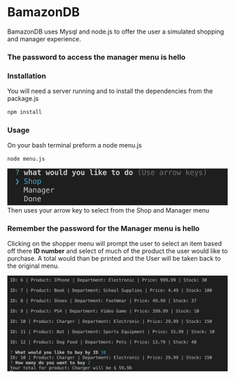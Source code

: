 # BamazonDB

BamazonDB uses Mysql and node.js to offer the user a simulated shopping and manager experience.

### The password to access the manager menu is hello

### Installation

You will need a server running and to install the dependencies from the package.js

```bash
npm install
```

### Usage

On your bash terminal preform a node menu.js
```bash
node menu.js
```
![](photo/menu.png)
Then uses your arrow key to select from the Shop and Manager menu

### Remember the password for the Manager menu is hello

Clicking on the shopper menu will prompt the user to select an item based off there **ID number** and select of much of the product the user would like to purchase. A total would than be printed and the User will be taken back to the original menu.

![](photo/Shopper.png)

